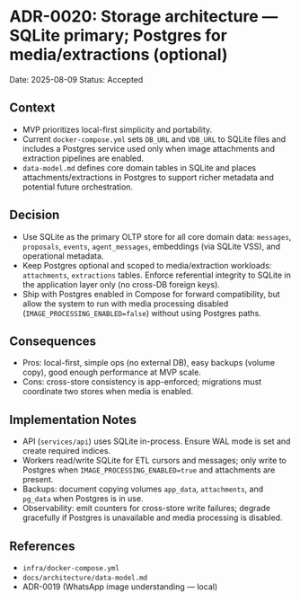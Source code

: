 # ADR-0020: Storage architecture — SQLite primary; Postgres for media/extractions (optional)

Date: 2025-08-09
Status: Accepted

## Context
- MVP prioritizes local-first simplicity and portability.
- Current `docker-compose.yml` sets `DB_URL` and `VDB_URL` to SQLite files and includes a Postgres service used only when image attachments and extraction pipelines are enabled.
- `data-model.md` defines core domain tables in SQLite and places attachments/extractions in Postgres to support richer metadata and potential future orchestration.

## Decision
- Use SQLite as the primary OLTP store for all core domain data: `messages`, `proposals`, `events`, `agent_messages`, embeddings (via SQLite VSS), and operational metadata.
- Keep Postgres optional and scoped to media/extraction workloads: `attachments`, `extractions` tables. Enforce referential integrity to SQLite in the application layer only (no cross-DB foreign keys).
- Ship with Postgres enabled in Compose for forward compatibility, but allow the system to run with media processing disabled (`IMAGE_PROCESSING_ENABLED=false`) without using Postgres paths.

## Consequences
- Pros: local-first, simple ops (no external DB), easy backups (volume copy), good enough performance at MVP scale.
- Cons: cross-store consistency is app-enforced; migrations must coordinate two stores when media is enabled.

## Implementation Notes
- API (`services/api`) uses SQLite in-process. Ensure WAL mode is set and create required indices.
- Workers read/write SQLite for ETL cursors and messages; only write to Postgres when `IMAGE_PROCESSING_ENABLED=true` and attachments are present.
- Backups: document copying volumes `app_data`, `attachments`, and `pg_data` when Postgres is in use.
- Observability: emit counters for cross-store write failures; degrade gracefully if Postgres is unavailable and media processing is disabled.

## References
- `infra/docker-compose.yml`
- `docs/architecture/data-model.md`
- ADR-0019 (WhatsApp image understanding — local)